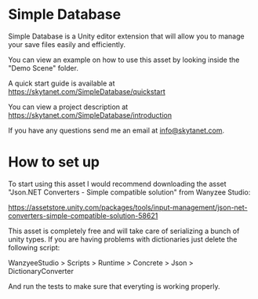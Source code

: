 # Simple Database
Simple Database is a Unity editor extension that will allow you to manage your save files easily and efficiently.

You can view an example on how to use this asset by looking inside the "Demo Scene" folder.

A quick start guide is available at https://skytanet.com/SimpleDatabase/quickstart

You can view a project description at https://skytanet.com/SimpleDatabase/introduction

If you have any questions send me an email at info@skytanet.com.

# How to set up

To start using this asset I would recommend downloading the asset "Json.NET Converters - Simple compatible solution" from Wanyzee Studio:

https://assetstore.unity.com/packages/tools/input-management/json-net-converters-simple-compatible-solution-58621

This asset is completely free and will take care of serializing a bunch of unity types. If you are having problems with
dictionaries just delete the following script:

WanzyeeStudio > Scripts > Runtime > Concrete > Json > DictionaryConverter

And run the tests to make sure that everyting is working properly.